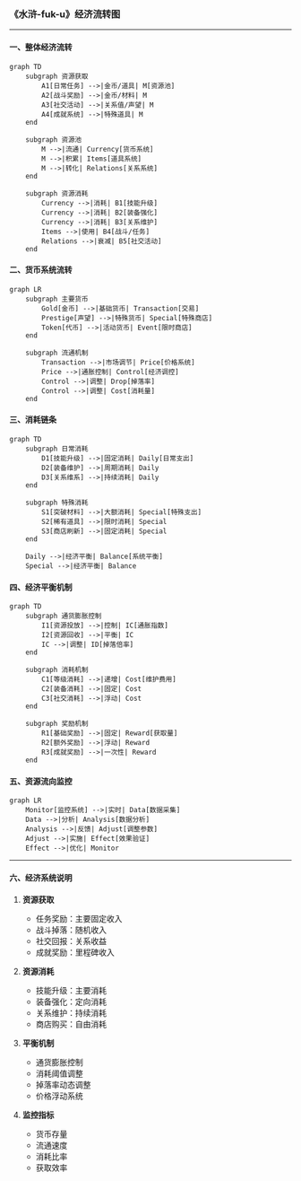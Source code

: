 ### 《水浒-fuk-u》经济流转图

---

#### 一、整体经济流转

```mermaid
graph TD
    subgraph 资源获取
        A1[日常任务] -->|金币/道具| M[资源池]
        A2[战斗奖励] -->|金币/材料| M
        A3[社交活动] -->|关系值/声望| M
        A4[成就系统] -->|特殊道具| M
    end

    subgraph 资源池
        M -->|流通| Currency[货币系统]
        M -->|积累| Items[道具系统]
        M -->|转化| Relations[关系系统]
    end

    subgraph 资源消耗
        Currency -->|消耗| B1[技能升级]
        Currency -->|消耗| B2[装备强化]
        Currency -->|消耗| B3[关系维护]
        Items -->|使用| B4[战斗/任务]
        Relations -->|衰减| B5[社交活动]
    end
```

#### 二、货币系统流转

```mermaid
graph LR
    subgraph 主要货币
        Gold[金币] -->|基础货币| Transaction[交易]
        Prestige[声望] -->|特殊货币| Special[特殊商店]
        Token[代币] -->|活动货币| Event[限时商店]
    end

    subgraph 流通机制
        Transaction -->|市场调节| Price[价格系统]
        Price -->|通胀控制| Control[经济调控]
        Control -->|调整| Drop[掉落率]
        Control -->|调整| Cost[消耗量]
    end
```

#### 三、消耗链条

```mermaid
graph TD
    subgraph 日常消耗
        D1[技能升级] -->|固定消耗| Daily[日常支出]
        D2[装备维护] -->|周期消耗| Daily
        D3[关系维系] -->|持续消耗| Daily
    end

    subgraph 特殊消耗
        S1[突破材料] -->|大额消耗| Special[特殊支出]
        S2[稀有道具] -->|限时消耗| Special
        S3[商店刷新] -->|固定消耗| Special
    end

    Daily -->|经济平衡| Balance[系统平衡]
    Special -->|经济平衡| Balance
```

#### 四、经济平衡机制

```mermaid
graph TD
    subgraph 通货膨胀控制
        I1[资源投放] -->|控制| IC[通胀指数]
        I2[资源回收] -->|平衡| IC
        IC -->|调整| ID[掉落倍率]
    end

    subgraph 消耗机制
        C1[等级消耗] -->|递增| Cost[维护费用]
        C2[装备消耗] -->|固定| Cost
        C3[社交消耗] -->|浮动| Cost
    end

    subgraph 奖励机制
        R1[基础奖励] -->|固定| Reward[获取量]
        R2[额外奖励] -->|浮动| Reward
        R3[成就奖励] -->|一次性| Reward
    end
```

#### 五、资源流向监控

```mermaid
graph LR
    Monitor[监控系统] -->|实时| Data[数据采集]
    Data -->|分析| Analysis[数据分析]
    Analysis -->|反馈| Adjust[调整参数]
    Adjust -->|实施| Effect[效果验证]
    Effect -->|优化| Monitor
```

---

#### 六、经济系统说明

1. **资源获取**
   - 任务奖励：主要固定收入
   - 战斗掉落：随机收入
   - 社交回报：关系收益
   - 成就奖励：里程碑收入

2. **资源消耗**
   - 技能升级：主要消耗
   - 装备强化：定向消耗
   - 关系维护：持续消耗
   - 商店购买：自由消耗

3. **平衡机制**
   - 通货膨胀控制
   - 消耗阈值调整
   - 掉落率动态调整
   - 价格浮动系统

4. **监控指标**
   - 货币存量
   - 流通速度
   - 消耗比率
   - 获取效率
